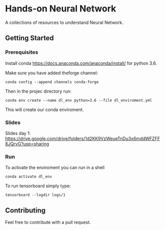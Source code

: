 # Hands-on Neural Network

A collections of resources to understand Neural Network.

## Getting Started

### Prerequisites

Install conda https://docs.anaconda.com/anaconda/install/ for python 3.6.

Make sure you have added theforge channel:

```
conda config --append channels conda-forge
```

Then in the projec directory run:

```
conda env create --name dl_env python=3.6 --file dl_enviroment.yml
```

This will create our conda enviroment.

### Slides

Slides day 1: https://drive.google.com/drive/folders/1d2KK9VzWeueTnDu3x6mddWFZFF8JQrvG?usp=sharing

### Run
To activate the enviroment you can run in a shell

```
conda activate dl_env
```

To run tensorboard simply type:

```
tensorboard --logdir logs/1
```

## Contributing

Feel free to contribute with a pull request.

